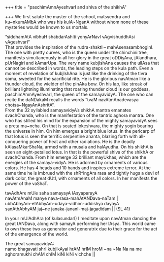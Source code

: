 +++
title = "paschimAmnAyeshvarI and shiva of the shikhA"

+++
We first salute the master of the school, matsyendra and ku\~nkumAMbA
who was his kulA\~NganA without whom none of these mysteries would be
known to us mortals.  

“siddhamAtA vibhuH shabdarAshIti yonyArNavI vAgvishuddhAsi vAgeshvarI”  
That provides the inspiration of the rudra-shaktI – mahAsenasambhoginI.
The one with pretty curves, who is the queen under the chinchini tree,
manifests simultaneously in all her glory in the great oDDiyAna,
jAlandhara, pUrNagiri and kAmarUpa. The very name kubjIshAna causes the
ullAsa that cannot be described in words, the leading steps on the kula
path. Even a moment of revelation of kubjIshAna is just like the
drinking of the tIvra soma, sweeted for the sacrificial rite. He is the
glorious navAtman like a thunder cloud, the wielder of the pinAka bow.
On his lap, like streak of brilliant lightning illuminating that roaring
thunder cloud is our goddess, paschimAmnAyeshvarI, the queen of the
samayavidyA. The one who can recite the daNDakaM recalls the words “tvaM
navAtmAnadevasya chotsa\~NgayAnAshritA“.  
From the 32 syllabled samayavidyA’s shikhA mantra emanates svachChanda,
who is the manifestation of the tantric aghora mantra. One who has
stilled his mind for the expansion of the mighty samayavidyA sees a
preta ma\~ncha. On that is seated lokeshvara, the mighty yogin bearing
the universe in him. On him emerges a bright blue lotus. In the pericarp
of that lotus is seen the terrific serpentine ananta, blazing forth with
all-conquering power of heat and other radiations. He is the deadly
kAlasaMkarShaNa, armed with a musala and halAyudha. On his shikhA is
seen an eight-petalled lotus. In that is the powerful shiva of the
shikhA or svachChanda. From him emerge 32 brilliant mayUkhas, which are
the energies of the samaya-vidyA. He is adorned by ornaments of various
colors. He has 4 heads and 10 hands and inspires extreme terror. At the
same time he is imbrued with the shR^ingAra rasa and tightly hugs a devI
of dark color, the great dUtI, with ornaments of all colors. In her
manifests the power of the vaShaT.

tavAdhAre mUle saha samayayA lAsyaparayA  
navAtmAnaM manye nava-rasa-mahAtANDava-naTam |  
ubhAbhyAm-etAbhyAm-udaya-vidhim-uddishya dayayA  
sanAthAbhyAM jaj\~ne janaka-jananI-maj-jagadidam || (SL 41)

In your mUlAdhAra (of kulasundarI) I meditate upon navAtman dancing the
great tANDava, along with samayA performing her lAsya. This world came
to own these two as generator and generatrix due to their grace for the
act of the emergence of the world.

The great samayavidyA:  
namo bhagavati shrI kubjikAyai hrAM hrIM hroM \~na \~Na Na na me
aghoramukhi chAM chIM kiNi kiNi vichche ||
